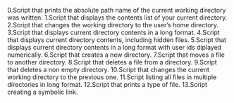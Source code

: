0.Script that prints the absolute path name of the current working directory was written.
1.Script that displays the contents list of your current directory.
2.Script that changes the working directory to the user’s home directory.
3.Script that displays current directory contents in a long format.
4.Script that displays current directory contents, including hidden files.
5.Script that displays current directory contents in a long format with user ids diplayed numerically.
6.Script that creates a new directory.
7.Script that moves a file to another directory.
8.Script that deletes a file from a directory.
9.Script that deletes a non empty directory.
10.Script that changes the current working directory to the previous one.
11.Script listing all files in multiple directories in long format.
12.Script that prints a type of file.
13.Script creating a symbolic link.
